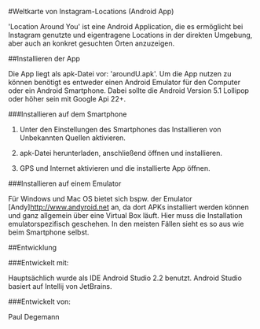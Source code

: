 #Weltkarte von Instagram-Locations (Android App)

'Location Around You' ist eine Android Application, die es ermöglicht bei Instagram genutzte und eigentragene Locations in der direkten Umgebung, aber auch an konkret gesuchten Orten anzuzeigen.

##Installieren der App

Die App liegt als apk-Datei vor: 'aroundU.apk'.
Um die App nutzen zu können benötigt es entweder einen Android Emulator für den Computer oder ein Android Smartphone. Dabei sollte die Android Version 5.1 Lollipop oder höher sein mit Google Api 22+.

###Installieren auf dem Smartphone

1. Unter den Einstellungen des Smartphones das Installieren von Unbekannten Quellen aktivieren.

2. apk-Datei herunterladen, anschließend öffnen und installieren.

3. GPS und Internet aktivieren und die installierte App öffnen.


###Installieren auf einem Emulator

Für Windows und Mac OS bietet sich bspw. der Emulator [Andy]http://www.andyroid.net  an, da dort APKs installiert werden können und ganz allgemein über eine Virtual Box läuft. Hier muss die Installation emulatorspezifisch geschehen. In den meisten Fällen sieht es so aus wie beim Smartphone selbst.

##Entwicklung

###Entwickelt mit:

Hauptsächlich wurde als IDE Android Studio 2.2 benutzt. Android Studio basiert auf Intellij von JetBrains. 

###Entwickelt von:

Paul Degemann
